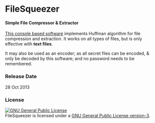 # FileSqueezer
#### Simple File Compressor & Extractor

[This console based software](http://minhaskamal.github.io/FileSqueezer) implements Huffman algorithm for file compression and extraction. It works on all types of files, but is only effective with **text files**.

It may also be used as an encoder; as all secret files can be encoded, & only be decoded by this software; and no password needs to be remembered.

### Release Date

28 Oct 2013

### License
<a rel="license" href="http://www.gnu.org/licenses/gpl.html"><img alt="GNU General Public License" style="border-width:0" src="http://www.gnu.org/graphics/gplv3-88x31.png" /></a><br/>FileSqueezer is licensed under a <a rel="license" href="http://www.gnu.org/licenses/gpl.html">GNU General Public License version-3</a>.
